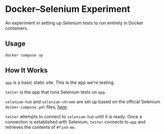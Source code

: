 # Docker–Selenium Experiment

An experiment in setting up Selenium tests to run entirely in Docker containers.

## Usage

```
docker compose up
```

## How It Works

`app` is a basic static site. This is the app we're testing.

`tester` is the app that runs Selenium tests on `app`.

`selenium-hub` and `selenium-chrome` are set up based on the official Selenium `docker-compose.yml` files, [here](https://github.com/SeleniumHQ/docker-selenium).

`tester` attempts to connect to `selenium-hub` until it is ready. Once a connection is established with Selenium, `tester` connects to `app` and retrieves the contents of `#find-me`.
